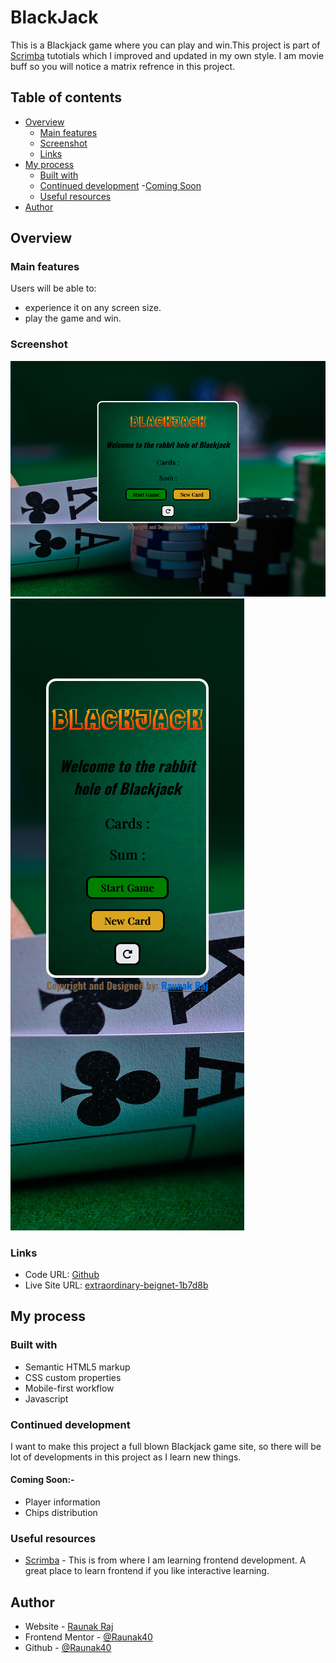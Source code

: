 # BlackJack

This is a Blackjack game where you can play and win.This project is part of [Scrimba](https://scrimba.com/) tutotials which I improved and updated in my own style. I am movie buff so you will notice a matrix refrence in this project.

## Table of contents

- [Overview](#overview)
  - [Main features](#main-features)
  - [Screenshot](#screenshot)
  - [Links](#links)
- [My process](#my-process)
  - [Built with](#built-with)
  - [Continued development](#continued-development)
        -[Coming Soon](#coming-soon)
  - [Useful resources](#useful-resources)
- [Author](#author)

## Overview

### Main features

Users will be able to:

- experience it on any screen size.
- play the game and win.

### Screenshot

![](/design/desktop-design.png)
![](/design/mobile-design.png)

### Links

- Code URL: [Github](https://github.com/Raunak40/Order_Summary_Component)
- Live Site URL: [extraordinary-beignet-1b7d8b](https://extraordinary-beignet-1b7d8b.netlify.app)

## My process

### Built with

- Semantic HTML5 markup
- CSS custom properties
- Mobile-first workflow
- Javascript

### Continued development

I want to make this project a full blown Blackjack game site, so there will be lot of developments in this project as I learn new things.

#### Coming Soon:-
- Player information
- Chips distribution

### Useful resources

- [Scrimba](https://scrimba.com/) - This is from where I am learning frontend development. A great place to learn frontend if you like interactive learning.

## Author

- Website - [Raunak Raj](https://extraordinary-beignet-1b7d8b.netlify.app)
- Frontend Mentor - [@Raunak40](https://www.frontendmentor.io/profile/Raunak40)
- Github - [@Raunak40](https://github.com/Raunak40)